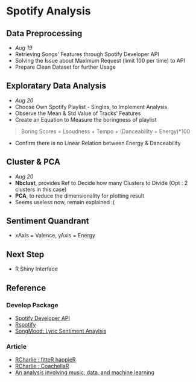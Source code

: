 # Spotify Analysis
## Data Preprocessing
- _Aug 19_
- Retrieving Songs' Features through Spotify Developer API
- Solving the Issue about Maximum Request (limit 100 per time) to API
- Prepare Clean Dataset for further Usage 


## Exploratary Data Analysis
- _Aug 20_
- Choose Own Spotify Playlist - Singles, to Implement Analysis
- Observe the Mean & Std Value of Tracks' Features
- Create an Equation to Measure the boringness of playlist
> Boring Scores = Lsoudness + Tempo + (Danceability + Energy)*100
- Confirm there is no Linear Relation between Energy & Danceability

## Cluster & PCA
- _Aug 20_
- **Nbclust**, provides Ref to Decide how many Clusters to Divide (Opt : 2 clusters in this case)
- **PCA**, to reduce the dimensionality for plotting result
- Seems useless now, remain explained :(

## Sentiment Quandrant
- xAxis = Valence, yAxis = Energy

## Next Step
- R Shiny Interface

## Reference
### Develop Package
-  [Spotify Developer API](https://developer.spotify.com/web-api/get-playlists-tracks/)
- [Rspotify](https://github.com/tiagomendesdantas/Rspotify)
- [SongMood: Lyric Sentiment Anaylsis](https://github.com/hlilje/songmood)
### Article
- [RCharlie : fitteR happieR](http://rcharlie.com/2017-02-16-fitteR-happieR/)
- [RCharlie : CoachellaR](http://rcharlie.com/2017-04-13-Coachella/)
- [An analysis involving music, data, and machine learning](https://medium.com/towards-data-science/is-my-spotify-music-boring-an-analysis-involving-music-data-and-machine-learning-47550ae931de)
